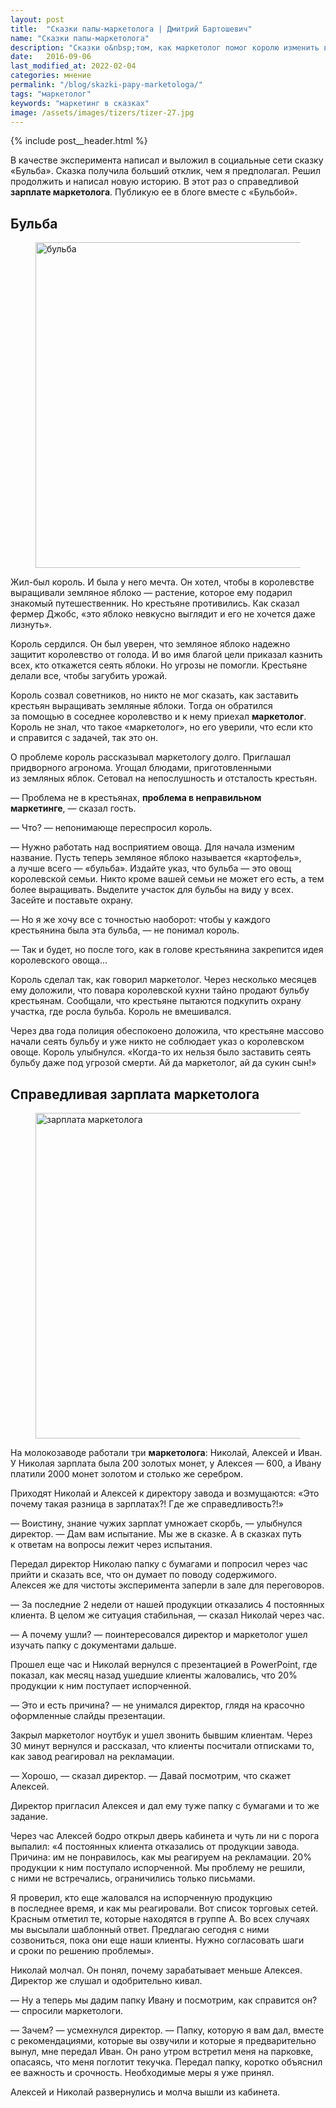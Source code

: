 ```yaml
---
layout: post
title:  "Сказки папы-маркетолога | Дмитрий Бартошевич"
name: "Сказки папы-маркетолога"
description: "Сказки о&nbsp;том, как маркетолог помог королю изменить восприятие земляного яблока и&nbsp;как директор обосновал справедливость зарплат маркетологов."
date:   2016-09-06
last_modified_at: 2022-02-04
categories: мнение
permalink: "/blog/skazki-papy-marketologa/"
tags: "маркетолог"
keywords: "маркетинг в сказках"
image: /assets/images/tizers/tizer-27.jpg
---
```


{% include post__header.html %} 

<p>В&nbsp;качестве эксперимента написал и&nbsp;выложил в&nbsp;социальные сети сказку «Бульба». Сказка получила больший отклик, чем я&nbsp;предполагал. Решил продолжить и&nbsp;написал новую историю. В&nbsp;этот раз о&nbsp;справедливой <b>зарплате маркетолога</b>. Публикую ее&nbsp;в&nbsp;блоге вместе с&nbsp;«Бульбой».</p>

<article class="row-gap--m" >
<h2 class="section__title h1 bold ">Бульба</h2>
<figure itemprop="image" itemscope itemtype="http://schema.org/ImageObject">	
		<link itemprop="url" href="https://res.cloudinary.com/bartoshevich/image/upload/q_auto,f_auto/v1540025113/skazka1.jpg">
<img class="image" src="https://res.cloudinary.com/bartoshevich/image/upload/q_auto,f_auto/v1540025113/skazka1.jpg" alt="бульба" width="695" height="521" itemprop="contentUrl" />
</figure>

<p>Жил-был король. И&nbsp;была у&nbsp;него мечта. Он&nbsp;хотел, чтобы в&nbsp;королевстве выращивали земляное яблоко&nbsp;— растение, которое ему подарил знакомый путешественник. Но&nbsp;крестьяне противились. Как сказал фермер Джобс, «это яблоко невкусно выглядит и&nbsp;его не&nbsp;хочется даже лизнуть».</p>
<p>Король сердился. Он&nbsp;был уверен, что земляное яблоко надежно защитит королевство от&nbsp;голода. И&nbsp;во&nbsp;имя благой цели приказал казнить всех, кто откажется сеять яблоки. Но&nbsp;угрозы не&nbsp;помогли. Крестьяне делали все, чтобы загубить урожай.</p>
<p>Король созвал советников, но&nbsp;никто не&nbsp;мог сказать, как заставить крестьян выращивать земляные яблоки. Тогда он&nbsp;обратился за&nbsp;помощью в&nbsp;соседнее королевство и&nbsp;к&nbsp;нему приехал <b>маркетолог</b>. Король не&nbsp;знал, что такое «маркетолог», но&nbsp;его уверили, что если кто и&nbsp;справится с&nbsp;задачей, так это&nbsp;он.</p>
<p>О&nbsp;проблеме король рассказывал маркетологу долго. Приглашал придворного агронома. Угощал блюдами, приготовленными из&nbsp;земляных яблок. Сетовал на&nbsp;непослушность и&nbsp;отсталость крестьян.</p>
<p>—&nbsp;Проблема не&nbsp;в&nbsp;крестьянах, <strong>проблема в&nbsp;неправильном маркетинге</strong>,&nbsp;— сказал гость.</p>
 <p>—&nbsp;Что? —&nbsp;непонимающе переспросил король.</p>
  <p>—&nbsp;Нужно работать над восприятием овоща. Для начала изменим название. Пусть теперь земляное яблоко называется «картофель», а&nbsp;лучше всего&nbsp;— «бульба». Издайте указ, что бульба&nbsp;— это овощ королевской семьи. Никто кроме вашей семьи не&nbsp;может его есть, а&nbsp;тем более выращивать. Выделите участок для бульбы на&nbsp;виду у&nbsp;всех. Засейте и&nbsp;поставьте охрану.</p>
  <p>—&nbsp;Но&nbsp;я&nbsp;же хочу все с&nbsp;точностью наоборот: чтобы у&nbsp;каждого крестьянина была эта бульба,&nbsp;— не&nbsp;понимал король.</p>
  <p>—&nbsp;Так и&nbsp;будет, но&nbsp;после того, как в&nbsp;голове крестьянина закрепится идея королевского овоща...</p>
<p>Король сделал так, как говорил маркетолог. Через несколько месяцев ему доложили, что повара королевской кухни тайно продают бульбу крестьянам. Сообщали, что крестьяне пытаются подкупить охрану участка, где росла бульба. Король не&nbsp;вмешивался.</p>
<p>Через два года полиция обеспокоено доложила, что крестьяне массово начали сеять бульбу и&nbsp;уже никто не&nbsp;соблюдает указ о&nbsp;королевском овоще. Король улыбнулся. «Когда-то их&nbsp;нельзя было заставить сеять бульбу даже под угрозой смерти. Ай&nbsp;да&nbsp;маркетолог, ай&nbsp;да&nbsp;сукин сын!»</p>
</article>

<article class="row-gap--m" >
<h2 class="section__title h1 bold ">Справедливая зарплата маркетолога</h2>

<figure itemprop="image" itemscope itemtype="http://schema.org/ImageObject">	
		<link itemprop="url" href="https://res.cloudinary.com/bartoshevich/image/upload/q_auto,f_auto/v1540025114/skazka2.jpg" >
<img class="image" loading="lazy" decoding="async" src="https://res.cloudinary.com/bartoshevich/image/upload/q_auto,f_auto/v1540025114/skazka2.jpg" alt="зарплата маркетолога" width="695" height="521"  itemprop="contentUrl" />
</figure>


<p>На&nbsp;молокозаводе работали три <b>маркетолога</b>: Николай, Алексей и&nbsp;Иван. У&nbsp;Николая зарплата была 200 золотых монет, у&nbsp;Алексея&nbsp;— 600, а&nbsp;Ивану платили 2000 монет золотом и&nbsp;столько&nbsp;же серебром.</p>
<p>Приходят Николай и&nbsp;Алексей к&nbsp;директору завода и&nbsp;возмущаются: «Это почему такая разница в&nbsp;зарплатах?! Где&nbsp;же справедливость?!»</p>
<p>—&nbsp;Воистину, знание чужих зарплат умножает скорбь,&nbsp;— улыбнулся директор. —&nbsp;Дам вам испытание. Мы&nbsp;же в&nbsp;сказке. А&nbsp;в&nbsp;сказках путь к&nbsp;ответам на&nbsp;вопросы лежит через испытания.</p>
<p>Передал директор Николаю папку с&nbsp;бумагами и&nbsp;попросил через час прийти и&nbsp;сказать все, что он&nbsp;думает по&nbsp;поводу содержимого. Алексея&nbsp;же для чистоты эксперимента заперли в&nbsp;зале для переговоров.</p>
<p>—&nbsp;За&nbsp;последние 2&nbsp;недели от&nbsp;нашей продукции отказались 4&nbsp;постоянных клиента. В&nbsp;целом&nbsp;же ситуация стабильная,&nbsp;— сказал Николай через час.</p>
<p>—&nbsp;А&nbsp;почему ушли? —&nbsp;поинтересовался директор и&nbsp;маркетолог ушел изучать папку с&nbsp;документами дальше.
</p>
<p>Прошел еще час и&nbsp;Николай вернулся с&nbsp;презентацией в&nbsp;PowerPoint, где показал, как месяц назад ушедшие клиенты жаловались, что&nbsp;20% продукции к&nbsp;ним поступает испорченной.</p>
<p>—&nbsp;Это и&nbsp;есть причина? —&nbsp;не&nbsp;унимался директор, глядя на&nbsp;красочно оформленные слайды презентации.</p>
<p>Закрыл маркетолог ноутбук и&nbsp;ушел звонить бывшим клиентам. Через 30&nbsp;минут вернулся и&nbsp;рассказал, что клиенты посчитали отписками&nbsp;то, как завод реагировал на&nbsp;рекламации.</p>
<p>—&nbsp;Хорошо,&nbsp;— сказал директор. —&nbsp;Давай посмотрим, что скажет Алексей.</p>
<p>Директор пригласил Алексея и&nbsp;дал ему туже папку с&nbsp;бумагами и&nbsp;то&nbsp;же задание.</p>
<p>Через час Алексей бодро открыл дверь кабинета и&nbsp;чуть&nbsp;ли ни&nbsp;с&nbsp;порога выпалил: «4&nbsp;постоянных клиента отказались от&nbsp;продукции завода. Причина: им&nbsp;не&nbsp;понравилось, как мы&nbsp;реагируем на&nbsp;рекламации.&nbsp;20% продукции к&nbsp;ним поступало испорченной. Мы&nbsp;проблему не&nbsp;решили, с&nbsp;ними не&nbsp;встречались, ограничились только письмами.</p>
<p>Я&nbsp;проверил, кто еще жаловался на&nbsp;испорченную продукцию в&nbsp;последнее время, и&nbsp;как мы&nbsp;реагировали. Вот список торговых сетей. Красным отметил&nbsp;те, которые находятся в&nbsp;группе А.&nbsp;Во&nbsp;всех случаях мы&nbsp;высылали шаблонный ответ. Предлагаю сегодня с&nbsp;ними созвониться, пока они еще наши клиенты. Нужно согласовать шаги и&nbsp;сроки по&nbsp;решению проблемы».</p>
<p>Николай молчал. Он&nbsp;понял, почему зарабатывает меньше Алексея. Директор&nbsp;же слушал и&nbsp;одобрительно кивал.</p>
<p>—&nbsp;Ну&nbsp;а&nbsp;теперь мы&nbsp;дадим папку Ивану и&nbsp;посмотрим, как справится&nbsp;он? —&nbsp;спросили маркетологи.</p>
<p>—&nbsp;Зачем? —&nbsp;усмехнулся директор. —&nbsp;Папку, которую я&nbsp;вам дал, вместе с&nbsp;рекомендациями, которые вы&nbsp;озвучили и&nbsp;которые я&nbsp;предварительно вынул, мне передал Иван. Он&nbsp;рано утром встретил меня на&nbsp;парковке, опасаясь, что меня поглотит текучка. Передал папку, коротко объяснил ее&nbsp;важность и&nbsp;срочность. Необходимые меры я&nbsp;уже принял.</p>
<p>Алексей и&nbsp;Николай развернулись и&nbsp;молча вышли из&nbsp;кабинета.</p>
</article>